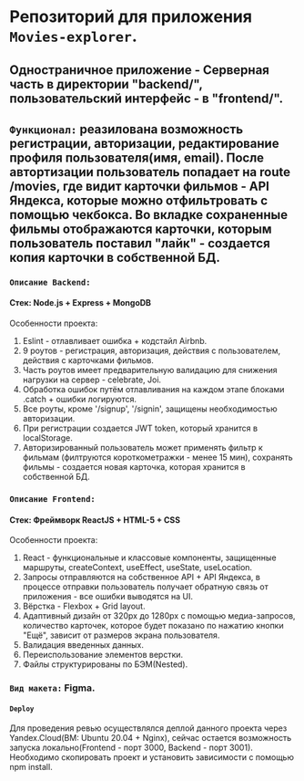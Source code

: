 # Репозиторий для приложения `Movies-explorer`.

## Одностраничное приложение - Серверная часть в директории "backend/", пользовательский интерфейс - в "frontend/".  

## `Функционал:` реазилована возможность регистрации, авторизации, редактирование профиля пользователя(имя, email). После автортизации пользователь попадает на route /movies, где видит карточки фильмов - API Яндекса, которые можно отфильтровать с помощью чекбокса. Во вкладке сохраненные фильмы отображаются карточки, которым пользователь поставил "лайк" - создается копия карточки в собственной БД. 
### `Описание Backend:`
#### Стек: Node.js + Express + MongoDB
Особенности проекта:
1) Eslint - отлавливает ошибка + кодстайл Airbnb.
2) 9 роутов - регистрация, авторизация, действия с пользователем, действия с карточками фильмов.
3) Часть роутов имеет предварительную валидацию для снижения нагрузки на сервер - celebrate, Joi.
4) Обработка ошибок путём отлавливания на каждом этапе блоками .catch + ошибки логируются.
5) Все роуты, кроме '/signup', '/signin', защищены необходимостью авторизации.
6) При регистрации создается JWT token, который хранится в localStorage.
7) Авторизированный пользователь может применять фильтр к фильмам (филтруются короткометражки - менее 15 мин), сохранять фильмы - создается новая карточка, которая хранится в собственной БД.

### `Описание Frontend:`
#### Стек: Фреймворк ReactJS + HTML-5 + CSS
Особенности проекта:
1) React - функциональные и классовые компоненты, защищенные маршруты, createContext, useEffect, useState, useLocation. 
2) Запросы отправляются на собственное API + API Яндекса, в процессе отправки пользователь получает обратную связь от приложения - все ошибки выводятся на UI.
3) Вёрстка - Flexbox + Grid layout.
4) Адаптивный дизайн от 320px до 1280px с помощью медиа-запросов, количество карточек, которое будет показано по нажатию кнопки "Ещё", зависит от размеров экрана пользователя.
5) Валидация введенных данных.
6) Переиспользование элементов верстки. 
7) Файлы структурированы по БЭМ(Nested).

### `Вид макета:` Figma.

#### `Deploy`
Для проведения ревью осуществлялся деплой данного проекта через Yandex.Cloud(ВМ: Ubuntu 20.04 + Nginx), сейчас остается возможность запуска локально(Frontend - порт 3000, Backend - порт 3001). Необходимо скопировать проект и установить зависимости с помощью npm install.


